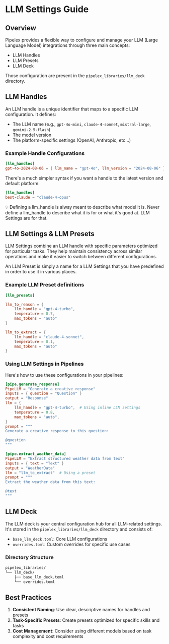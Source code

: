 # LLM Settings Guide

## Overview

Pipelex provides a flexible way to configure and manage your LLM (Large Language Model) integrations through three main concepts:

- LLM Handles
- LLM Presets
- LLM Deck

Those configuration are present in the `pipelex_libraries/llm_deck` directory.

## LLM Handles

An LLM handle is a unique identifier that maps to a specific LLM configuration. It defines:

- The LLM name (e.g., `gpt-4o-mini`, `claude-4-sonnet`, `mistral-large`, `gemini-2.5-flash`)
- The model version
- The platform-specific settings (OpenAI, Anthropic, etc...)

### Example Handle Configurations

```toml
[llm_handles]
gpt-4o-2024-08-06 = { llm_name = "gpt-4o", llm_version = "2024-08-06" }
```

There's a much simpler syntax if you want a handle to the latest version and default platform:

```toml
[llm_handles]
best-claude = "claude-4-opus"
```

💡 Defining a llm_handle is alway meant to describe what model it is. Never define a llm_handle to describe what it is for or what it's good at. LLM Settings are for that.

## LLM Settings & LLM Presets

LLM Settings combine an LLM handle with specific parameters optimized for particular tasks. They help maintain consistency across similar operations and make it easier to switch between different configurations.

An LLM Preset is simply a name for a LLM Settings that you have predefined in order to use it in various places.

### Example LLM Preset definitions

```toml
[llm_presets]

llm_to_reason = { 
    llm_handle = "gpt-4-turbo", 
    temperature = 0.7, 
    max_tokens = "auto" 
}

llm_to_extract = { 
    llm_handle = "claude-4-sonnet", 
    temperature = 0.1, 
    max_tokens = "auto" 
}
```

### Using LLM Settings in Pipelines

Here's how to use these configurations in your pipelines:

```toml
[pipe.generate_response]
PipeLLM = "Generate a creative response"
inputs = { question = "Question" }
output = "Response"
llm = {
    llm_handle = "gpt-4-turbo",  # Using inline LLM settings
    temperature = 0.8,
    max_tokens = "auto",
}
prompt = """
Generate a creative response to this question:

@question
"""

[pipe.extract_weather_data]
PipeLLM = "Extract structured weather data from text"
inputs = { text = "Text" }
output = "WeatherData"
llm = "llm_to_extract"  # Using a preset
prompt = """
Extract the weather data from this text:

@text
"""
```

## LLM Deck

The LLM deck is your central configuration hub for all LLM-related settings. It's stored in the `pipelex_libraries/llm_deck` directory and consists of:

- `base_llm_deck.toml`: Core LLM configurations
- `overrides.toml`: Custom overrides for specific use cases

### Directory Structure

```bash
pipelex_libraries/
└── llm_deck/
    ├── base_llm_deck.toml
    └── overrides.toml
```


## Best Practices

1. **Consistent Naming**: Use clear, descriptive names for handles and presets
1. **Task-Specific Presets**: Create presets optimized for specific skills and tasks
1. **Cost Management**: Consider using different models based on task complexity and cost requirements
